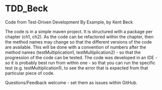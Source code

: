 # TDD_Beck
Code from Test-Driven Development By Example, by Kent Beck


The code is in a simple maven project.
It is structured with a package per chapter (ch1, ch2).
As the code can be refactored within the chapter, then the method names may change so that the different versions of the code are available. This will be done with a convention of numbers after the method names (testMultiplication1, testMultiplication2) - so that the progression of the code can be tested.
The code was developed in an IDE - so it is probably best run from within one - so that you can run the specific test (e.g. testMultiplication1), to see the error that is expected from that particular piece of code.

Questions/Feedback welcome - set them as issues within GitHub.
